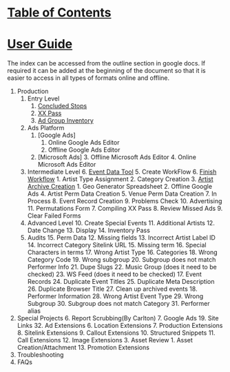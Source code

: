 # **<span style="text-decoration:underline;">Table of Contents</span>**


# **<span style="text-decoration:underline;">User Guide</span>**

The index can be accessed from the outline section in google docs. If required it can be added at the beginning of the document so that it is easier to access in all types of formats online and offline.



1. Production
    1. Entry Level
        1. [Concluded Stops](https://docs.google.com/document/u/0/d/1sMYaKqrV2OIC4HXf7qUICb3fNY7bLRsU6IneSEFdhxU/edit)
        2. [XX Pass](https://docs.google.com/document/u/0/d/1eA4tLYEZ9m1aG748qYQ12pFYZcIgS6PCmXbWSuhuytc/edit)
        3. [Ad Group Inventory](https://docs.google.com/document/u/0/d/1NsVGAf4WS0bcOthk1dJl_GC3AQi8tgCS-v0QqgKlgrI/edit)
    2. Ads Platform
        1. [Google Ads]
            1. Online Google Ads Editor
            2. Offline Google Ads Editor
        2. [Microsoft Ads]
            3. Offline Microsoft Ads Editor
            4. Online Microsoft Ads Editor
    3. Intermediate Level
        6. [Event Data Tool](https://docs.google.com/document/u/0/d/1JOCiQvNO5WawCXlQYNzFWhnNdBCRmBm_1FTFSH979YM/edit)
            5. Create WorkFlow
            6. [Finish Workflow](https://docs.google.com/document/u/0/d/1VpSl7SF1tsLbcdejA0Y0mVBs-1ZPrFrAxqCffuWD2u8/edit)
                1. Artist Type Assignment
                2. Category Creation
                3. [Artist Archive Creation](https://docs.google.com/document/u/0/d/1eWNSvkvodJ-p-tUUNsHzJ5F16_tmGHUWnFhliae2AGM/edit)
                    1. Geo Generator Spreadsheet
                    2. Offline Google Ads
                4. Artist Perm Data Creation
                5. Venue Perm Data Creation
            7. In Process
            8. Event Record Creation
            9. Problems Check
            10. Advertising
            11. Permutations Form
        7. Compiling XX Pass
        8. Review Missed Ads
        9. Clear Failed Forms
    4. Advanced Level
        10. Create Special Events
        11. Additional Artists
        12. Date Change
        13. Display
        14. Inventory Pass
    5. Audits
        15. Perm Data
            12. Missing fields
            13. Incorrect Artist Label ID
            14. Incorrect Category Sitelink URL
            15. Missing term
            16. Special Characters in terms
            17. Wrong Artist Type
        16. Categories
            18. Wrong Category Code
            19. Wrong subgroup
            20. Subgroup does not match Performer Info
            21. Dupe Slugs
            22. Music Group (does it need to be checked)
            23. WS Feed (does it need to be checked)
        17. Event Records
            24. Duplicate Event Titles
            25. Duplicate Meta Description
            26. Duplicate Browser Title
            27. Clean up archived events
        18. Performer Information
            28. Wrong Artist Event Type
            29. Wrong Subgroup
            30. Subgroup does not match Category
            31. Performer alias
2. Special Projects
    6. Report Scrubbing(By Carlton)
    7. Google Ads
        19. Site Links
            32. Ad Extensions
                6. Location Extensions
                7. Production Extensions
                8. Sitelink Extensions
                9. Callout Extensions
                10. Structured Snippets
                11. Call Extensions
                12. Image Extensions
                    3. Asset Review
                        1. Asset Creation/Attachment
                13. Promotion Extensions
3. Troubleshooting
4. FAQs
